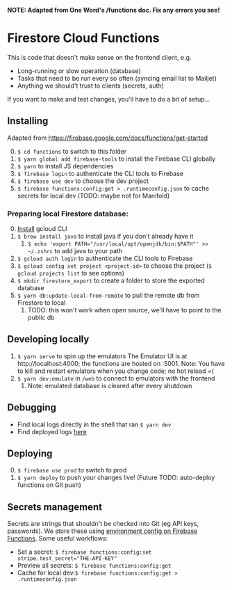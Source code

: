 **NOTE: Adapted from One Word's /functions doc. Fix any errors you see!**

# Firestore Cloud Functions

This is code that doesn't make sense on the frontend client, e.g.

- Long-running or slow operation (database)
- Tasks that need to be run every so often (syncing email list to Mailjet)
- Anything we should't trust to clients (secrets, auth)

If you want to make and test changes, you'll have to do a bit of setup...

## Installing

Adapted from https://firebase.google.com/docs/functions/get-started

0. `$ cd functions` to switch to this folder
1. `$ yarn global add firebase-tools` to install the Firebase CLI globally
2. `$ yarn` to install JS dependencies
3. `$ firebase login` to authenticate the CLI tools to Firebase
4. `$ firebase use dev` to choose the dev project
5. `$ firebase functions:config:get > .runtimeconfig.json` to cache secrets for local dev (TODO: maybe not for Manifold)

### Preparing local Firestore database:

0. [Install](https://cloud.google.com/sdk/docs/install) gcloud CLI
1. `$ brew install java` to install java if you don't already have it
   1. `$ echo 'export PATH="/usr/local/opt/openjdk/bin:$PATH"' >> ~/.zshrc` to add java to your path
2. `$ gcloud auth login` to authenticate the CLI tools to Firebase
3. `$ gcloud config set project <project-id>` to choose the project (`$ gcloud projects list` to see options)
4. `$ mkdir firestore_export` to create a folder to store the exported database
5. `$ yarn db:update-local-from-remote` to pull the remote db from Firestore to local
   1. TODO: this won't work when open source, we'll have to point to the public db

## Developing locally

1. `$ yarn serve` to spin up the emulators
   The Emulator UI is at http://localhost:4000; the functions are hosted on :5001.
   Note: You have to kill and restart emulators when you change code; no hot reload =(
2. `$ yarn dev:emulate` in `/web` to connect to emulators with the frontend
   1. Note: emulated database is cleared after every shutdown

## Debugging

- Find local logs directly in the shell that ran `$ yarn dev`
- Find deployed logs [here](https://console.firebase.google.com/project/mantic-markets/functions/logs?search=&&severity=DEBUG)

## Deploying

0. `$ firebase use prod` to switch to prod
1. `$ yarn deploy` to push your changes live!
   (Future TODO: auto-deploy functions on Git push)

## Secrets management

Secrets are strings that shouldn't be checked into Git (eg API keys, passwords). We store these using [environment config on Firebase Functions](https://firebase.google.com/docs/functions/config-env). Some useful workflows:

- Set a secret: `$ firebase functions:config:set stripe.test_secret="THE-API-KEY"`
- Preview all secrets: `$ firebase functions:config:get`
- Cache for local dev:`$ firebase functions:config:get > .runtimeconfig.json`
